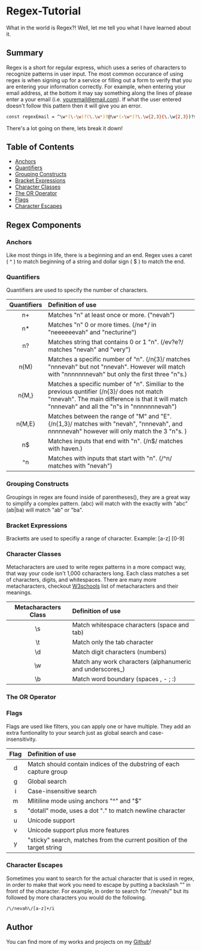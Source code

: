 # Regex-Tutorial

What in the world is Regex?! Well, let me tell you what I have learned about it.  

## Summary

Regex is a short for regular express, which uses a series of characters to recognize patterns in user input. The most common occurance of using regex is when signing up for a service or filling out a form to verify that you are entering your information correctly. For example, when entering your email address, at the bottom it may say something along the lines of please enter a your email (i.e. youremail@email.com). If what the user entered doesn't follow this pattern then it will give you an error. 

```bash
const regexEmail = ^\w*(\-\w)?(\.\w*)?@\w*(-\w*)?\.\w{2,3}(\.\w{2,3})?$;
```

There's a lot going on there, lets break it down!

## Table of Contents

- [Anchors](#anchors)
- [Quantifiers](#quantifiers)
- [Grouping Constructs](#grouping-constructs)
- [Bracket Expressions](#bracket-expressions)
- [Character Classes](#character-classes)
- [The OR Operator](#the-or-operator)
- [Flags](#flags)
- [Character Escapes](#character-escapes)

## Regex Components

### Anchors

Like most things in life, there is a beginning and an end. Regex uses a caret ( ^ ) to match beginning of a string and dollar sign ( $ ) to match the end. 

### Quantifiers

Quantifiers are used to specify the number of characters.

| Quantifiers | Definition of use |
|:---:|:---|
|n+| Matches "n" at least once or more. ("nevah") |
|n*| Matches "n" 0 or more times. (/ne*/ in "neeeeeevah" and "necturine") |
|n?| Matches string that contains 0 or 1 "n". (/ev?e?/ matches "nevah" and "very")|
|n{M}| Matches a specific number of "n". (/n{3}/ matches "nnnevah" but not "nnevah". However will match with "nnnnnnnevah" but only the first three "n"s.) |
|n{M,}| Matches a specific number of "n". Similiar to the previous quntifier (/n{3}/ does  not match "nnevah". The main difference is that it will match "nnnevah" and all the "n"s in "nnnnnnnevah") |
|n{M,E}| Matches between the range of "M" and "E". (/n{1,3}/ matches with "nevah", "nnnevah", and nnnnnevah" however will only match the 3 "n"s. ) |
|n$| Matches inputs that end with "n". (/n$/ matches with haven.) |
|^n| Matches with inputs that start with "n". (/^n/ matches with "nevah") |

### Grouping Constructs

Groupings in regex are found inside of parentheses(), they are a great way to simplify a complex pattern. 
(abc) will match with the exactly with "abc"
(ab|ba) will match "ab" or "ba".

### Bracket Expressions

Bracketts are used to specifiy a range of character. 
Example: [a-z]  [0-9]

### Character Classes

Metacharacters are used to write regex patterns in a more compact way, that way your code isn't 1,000 ccharacters long. Each class matches a set of characters, digits, and whitespaces.
There are many more metacharacters, checkout <a href="https://www.w3schools.com/jsref/jsref_obj_regexp.asp">W3schools</a> list of metacharacters and their meanings.

| Metacharacters Class | Definition of use |
|:---:|:---|
|\s| Match whitespace characters (space and tab) |
|\t| Match only the tab character |
|\d| Match digit characters (numbers) |
|\w| Match any work characters (alphanumeric and underscores_) |
|\b| Match word boundary (spaces , - ; :) |


### The OR Operator

### Flags

Flags are used like filters, you can apply one or have multiple. They add an extra funtionality to your search just as global search and case- insensitivity.

|Flag| Definition of use |
|:---:|:---|
|d| Match should contain indices of the dubstring of each capture group |
|g| Global search|
|i| Case-insensitive search |
|m| Mlitiline mode using anchors "^" and "$"  |
|s| "dotall" mode, uses a dot "." to match newline character |
|u| Unicode support |
|v| Unicode support plus more features |
|y| "sticky" search, matches from the current position of the target string |

### Character Escapes

Sometimes you want to search for the actual character that is used in regex, in order to make that work you need to escape  by putting a backslash "\" in front of the character. For example, in order to search for "/nevah/" but its followed by more characters you would do the following. 

```bash
/\/nevah\/[a-z]+/i
```

## Author

You can find more of my works and projects on my <a href='https://github.com/nevah-evans'>Github</a>!